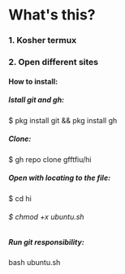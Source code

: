 # What's this?
### 1. Kosher termux
### 2. Open different sites
#### How to install:
##### Istall git and gh:
$ pkg install git && pkg install gh
##### Clone:
$ gh repo clone gfftfiu/hi
##### Open with locating to the file:
$ cd hi
###### $ chmod +x ubuntu.sh
##### Run git responsibility:
bash ubuntu.sh
